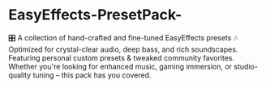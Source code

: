# EasyEffects-PresetPack-
🎛️ A collection of hand-crafted and fine-tuned EasyEffects presets 🎶 Optimized for crystal-clear audio, deep bass, and rich soundscapes. Featuring personal custom presets &amp; tweaked community favorites. Whether you're looking for enhanced music, gaming immersion, or studio-quality tuning – this pack has you covered.
